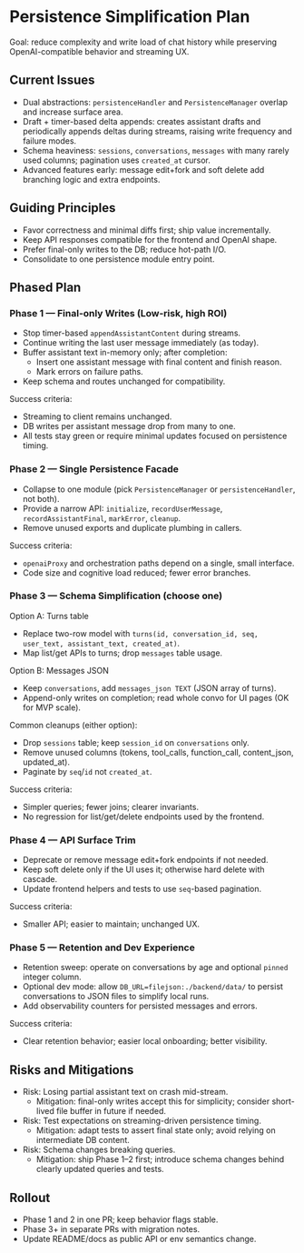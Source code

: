 # Persistence Simplification Plan

Goal: reduce complexity and write load of chat history while preserving OpenAI-compatible behavior and streaming UX.

## Current Issues
- Dual abstractions: `persistenceHandler` and `PersistenceManager` overlap and increase surface area.
- Draft + timer-based delta appends: creates assistant drafts and periodically appends deltas during streams, raising write frequency and failure modes.
- Schema heaviness: `sessions`, `conversations`, `messages` with many rarely used columns; pagination uses `created_at` cursor.
- Advanced features early: message edit+fork and soft delete add branching logic and extra endpoints.

## Guiding Principles
- Favor correctness and minimal diffs first; ship value incrementally.
- Keep API responses compatible for the frontend and OpenAI shape.
- Prefer final-only writes to the DB; reduce hot-path I/O.
- Consolidate to one persistence module entry point.

## Phased Plan

### Phase 1 — Final-only Writes (Low-risk, high ROI)
- Stop timer-based `appendAssistantContent` during streams.
- Continue writing the last user message immediately (as today).
- Buffer assistant text in-memory only; after completion:
  - Insert one assistant message with final content and finish reason.
  - Mark errors on failure paths.
- Keep schema and routes unchanged for compatibility.

Success criteria:
- Streaming to client remains unchanged.
- DB writes per assistant message drop from many to one.
- All tests stay green or require minimal updates focused on persistence timing.

### Phase 2 — Single Persistence Facade
- Collapse to one module (pick `PersistenceManager` or `persistenceHandler`, not both).
- Provide a narrow API: `initialize`, `recordUserMessage`, `recordAssistantFinal`, `markError`, `cleanup`.
- Remove unused exports and duplicate plumbing in callers.

Success criteria:
- `openaiProxy` and orchestration paths depend on a single, small interface.
- Code size and cognitive load reduced; fewer error branches.

### Phase 3 — Schema Simplification (choose one)
Option A: Turns table
- Replace two-row model with `turns(id, conversation_id, seq, user_text, assistant_text, created_at)`.
- Map list/get APIs to turns; drop `messages` table usage.

Option B: Messages JSON
- Keep `conversations`, add `messages_json TEXT` (JSON array of turns).
- Append-only writes on completion; read whole convo for UI pages (OK for MVP scale).

Common cleanups (either option):
- Drop `sessions` table; keep `session_id` on `conversations` only.
- Remove unused columns (tokens, tool_calls, function_call, content_json, updated_at).
- Paginate by `seq`/`id` not `created_at`.

Success criteria:
- Simpler queries; fewer joins; clearer invariants.
- No regression for list/get/delete endpoints used by the frontend.

### Phase 4 — API Surface Trim
- Deprecate or remove message edit+fork endpoints if not needed.
- Keep soft delete only if the UI uses it; otherwise hard delete with cascade.
- Update frontend helpers and tests to use `seq`-based pagination.

Success criteria:
- Smaller API; easier to maintain; unchanged UX.

### Phase 5 — Retention and Dev Experience
- Retention sweep: operate on conversations by age and optional `pinned` integer column.
- Optional dev mode: allow `DB_URL=filejson:./backend/data/` to persist conversations to JSON files to simplify local runs.
- Add observability counters for persisted messages and errors.

Success criteria:
- Clear retention behavior; easier local onboarding; better visibility.

## Risks and Mitigations
- Risk: Losing partial assistant text on crash mid-stream.
  - Mitigation: final-only writes accept this for simplicity; consider short-lived file buffer in future if needed.
- Risk: Test expectations on streaming-driven persistence timing.
  - Mitigation: adapt tests to assert final state only; avoid relying on intermediate DB content.
- Risk: Schema changes breaking queries.
  - Mitigation: ship Phase 1–2 first; introduce schema changes behind clearly updated queries and tests.

## Rollout
- Phase 1 and 2 in one PR; keep behavior flags stable.
- Phase 3+ in separate PRs with migration notes.
- Update README/docs as public API or env semantics change.

